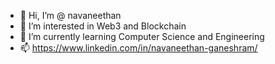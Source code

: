 - 👋 Hi, I’m @ navaneethan
- 👀 I’m interested in Web3 and Blockchain
- 🌱 I’m currently learning Computer Science and Engineering
- 📫 https://www.linkedin.com/in/navaneethan-ganeshram/

<!---
navanee-2003/navanee-2003 is a ✨ special ✨ repository because its `README.md` (this file) appears on your GitHub profile.
You can click the Preview link to take a look at your changes.
--->
